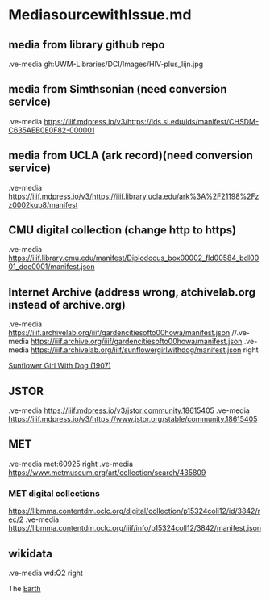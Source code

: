 # MediasourcewithIssue.md

## media from library github repo 
.ve-media gh:UWM-Libraries/DCI/Images/HIV-plus_lijn.jpg

## media from Simthsonian (need conversion service)
.ve-media  https://iiif.mdpress.io/v3/https://ids.si.edu/ids/manifest/CHSDM-C635AEB0E0F82-000001

## media from UCLA (ark record)(need conversion service)
.ve-media https://iiif.mdpress.io/v3/https://iiif.library.ucla.edu/ark%3A%2F21198%2Fzz0002kqp8/manifest

## CMU digital collection (change http to https)
.ve-media https://iiif.library.cmu.edu/manifest/Diplodocus_box00002_fld00584_bdl0001_doc0001/manifest.json

## Internet Archive (address wrong, atchivelab.org instead of archive.org)
.ve-media https://iiif.archivelab.org/iiif/gardencitiesofto00howa/manifest.json 
//.ve-media https://iiif.archive.org/iiif/gardencitiesofto00howa/manifest.json
.ve-media https://iiif.archivelab.org/iiif/sunflowergirlwithdog/manifest.json right

[Sunflower Girl With Dog (1907)](https://archive.org/details/sunflowergirlwithdog)

## JSTOR
.ve-media https://iiif.mdpress.io/v3/jstor:community.18615405
.ve-media https://iiif.mdpress.io/v3/https://www.jstor.org/stable/community.18615405

## MET
.ve-media met:60925 right
.ve-media https://www.metmuseum.org/art/collection/search/435809 

### MET digital collections 
https://libmma.contentdm.oclc.org/digital/collection/p15324coll12/id/3842/rec/2
.ve-media  https://libmma.contentdm.oclc.org/iiif/info/p15324coll12/3842/manifest.json

## wikidata 
.ve-media wd:Q2 right

The [Earth](https://www.wikidata.org/wiki/Q2)